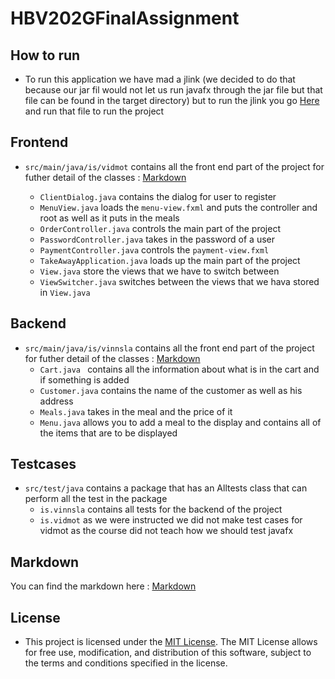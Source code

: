 # HBV202GFinalAssignment

## How to run

- To run this application we have mad a jlink (we decided to do that because our jar fil would not let us run javafx through  the jar file but that file can be found in the target directory) but to run the jlink you go [Here](target/Takeaway/bin/Takeaway-launcher) and run that file to run the project

## Frontend

- `src/main/java/is/vidmot` contains all the front end part of the project for futher detail of the
  classes :  [Markdown](src/site/markdown/markdown.md)

    - `ClientDialog.java` contains the dialog for user to register
    - `MenuView.java` loads the `menu-view.fxml` and puts the controller and root as well as it puts in the meals
    - `OrderController.java` controls the main part of the project
    - `PasswordController.java` takes in the password of a user
    - `PaymentController.java` controls the `payment-view.fxml`
    - `TakeAwayApplication.java` loads up the main part of the project
    - `View.java` store the views that we have to switch between
    - `ViewSwitcher.java` switches between the views that we hava stored in `View.java`

## Backend

- `src/main/java/is/vinnsla` contains all the front end part of the project for futher detail of the
  classes :  [Markdown](src/site/markdown/markdown.md)
    - `Cart.java ` contains all the information about what is in the cart and if something is added
    - `Customer.java` contains the name of the customer as well as his address
    - `Meals.java` takes in the meal and the price of it
    - `Menu.java` allows you to add a meal to the display and contains all of the items that are to be displayed

## Testcases

- `src/test/java` contains a package that has an Alltests class that can perform all the test in the package
    - `is.vinnsla` contains all tests for the backend of the project
    - `is.vidmot` as we were instructed we did not make test cases for vidmot as the course did not teach  how we should test javafx

## Markdown

You can find the markdown here : [Markdown](src/site/markdown/markdown.md)

## License

- This project is licensed under the [MIT License](LICENSE). The MIT License allows for free use, modification,
  and distribution of this software, subject to the terms and
  conditions specified in the license.
